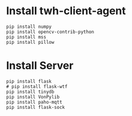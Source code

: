 # Install twh-client-agent 
```
pip install numpy
pip install opencv-contrib-python
pip install mss
pip install pillow
```
# Install Server 
```
pip install flask
# pip install flask-wtf
pip install tinydb
pip install VonPylib
pip install paho-mqtt
pip install flask-sock
```